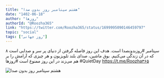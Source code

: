 ```yaml
---
title: "هشتم سپتامبر روز بدون صدا"
date: "1402-06-18"
author: "روزها"
authorId: "@Roozha365"
link: "https://twitter.com/Roozha365/status/1699995090146459797"
topic: "social"
tags: ["روز جهانی"]
---
```


۸ سپتامبر #روز*بدون*صدا است. هدف این روز فاصله گرفتن از دنیای پر سر و صدایی است که در آن زندگی می‌کنیم. بوق ماشین، صدای بلند تلویزیون و هر چیزی که آرامش را بر هم می‌زند در این روز ممنوع است
#روزها
#QuietDay
https://t.me/Roozha۳۶۵

![هشتم سپتامبر روز بدون صدا](/posts/social/8-sep-rooze-bedoone-seda.webp)
